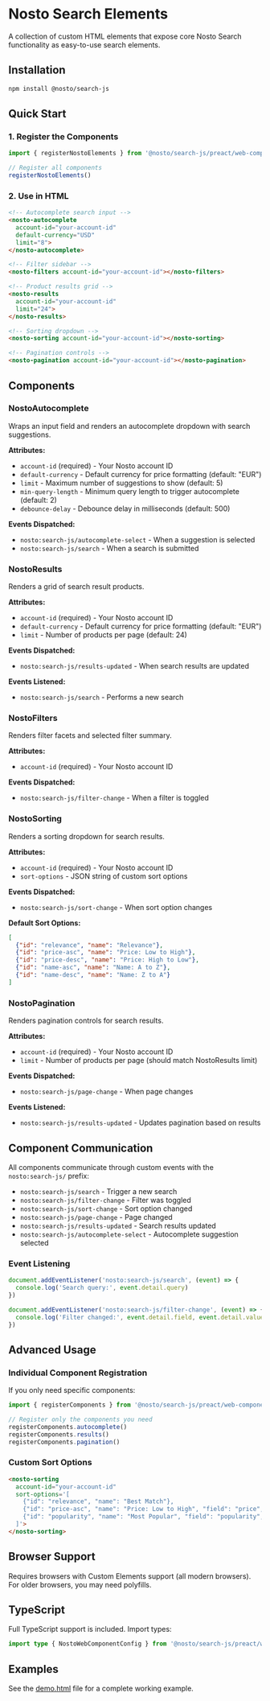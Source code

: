 # Nosto Search Elements

A collection of custom HTML elements that expose core Nosto Search functionality as easy-to-use search elements.

## Installation

```bash
npm install @nosto/search-js
```

## Quick Start

### 1. Register the Components

```javascript
import { registerNostoElements } from '@nosto/search-js/preact/web-components'

// Register all components
registerNostoElements()
```

### 2. Use in HTML

```html
<!-- Autocomplete search input -->
<nosto-autocomplete 
  account-id="your-account-id"
  default-currency="USD"
  limit="8">
</nosto-autocomplete>

<!-- Filter sidebar -->
<nosto-filters account-id="your-account-id"></nosto-filters>

<!-- Product results grid -->
<nosto-results 
  account-id="your-account-id"
  limit="24">
</nosto-results>

<!-- Sorting dropdown -->
<nosto-sorting account-id="your-account-id"></nosto-sorting>

<!-- Pagination controls -->
<nosto-pagination account-id="your-account-id"></nosto-pagination>
```

## Components

### NostoAutocomplete

Wraps an input field and renders an autocomplete dropdown with search suggestions.

**Attributes:**
- `account-id` (required) - Your Nosto account ID
- `default-currency` - Default currency for price formatting (default: "EUR")
- `limit` - Maximum number of suggestions to show (default: 5)
- `min-query-length` - Minimum query length to trigger autocomplete (default: 2)
- `debounce-delay` - Debounce delay in milliseconds (default: 500)

**Events Dispatched:**
- `nosto:search-js/autocomplete-select` - When a suggestion is selected
- `nosto:search-js/search` - When a search is submitted

### NostoResults

Renders a grid of search result products.

**Attributes:**
- `account-id` (required) - Your Nosto account ID
- `default-currency` - Default currency for price formatting (default: "EUR")
- `limit` - Number of products per page (default: 24)

**Events Dispatched:**
- `nosto:search-js/results-updated` - When search results are updated

**Events Listened:**
- `nosto:search-js/search` - Performs a new search

### NostoFilters

Renders filter facets and selected filter summary.

**Attributes:**
- `account-id` (required) - Your Nosto account ID

**Events Dispatched:**
- `nosto:search-js/filter-change` - When a filter is toggled

### NostoSorting

Renders a sorting dropdown for search results.

**Attributes:**
- `account-id` (required) - Your Nosto account ID
- `sort-options` - JSON string of custom sort options

**Events Dispatched:**
- `nosto:search-js/sort-change` - When sort option changes

**Default Sort Options:**
```json
[
  {"id": "relevance", "name": "Relevance"},
  {"id": "price-asc", "name": "Price: Low to High"},
  {"id": "price-desc", "name": "Price: High to Low"},
  {"id": "name-asc", "name": "Name: A to Z"},
  {"id": "name-desc", "name": "Name: Z to A"}
]
```

### NostoPagination

Renders pagination controls for search results.

**Attributes:**
- `account-id` (required) - Your Nosto account ID
- `limit` - Number of products per page (should match NostoResults limit)

**Events Dispatched:**
- `nosto:search-js/page-change` - When page changes

**Events Listened:**
- `nosto:search-js/results-updated` - Updates pagination based on results

## Component Communication

All components communicate through custom events with the `nosto:search-js/` prefix:

- `nosto:search-js/search` - Trigger a new search
- `nosto:search-js/filter-change` - Filter was toggled
- `nosto:search-js/sort-change` - Sort option changed
- `nosto:search-js/page-change` - Page changed
- `nosto:search-js/results-updated` - Search results updated
- `nosto:search-js/autocomplete-select` - Autocomplete suggestion selected

### Event Listening

```javascript
document.addEventListener('nosto:search-js/search', (event) => {
  console.log('Search query:', event.detail.query)
})

document.addEventListener('nosto:search-js/filter-change', (event) => {
  console.log('Filter changed:', event.detail.field, event.detail.value, event.detail.active)
})
```

## Advanced Usage

### Individual Component Registration

If you only need specific components:

```javascript
import { registerComponents } from '@nosto/search-js/preact/web-components'

// Register only the components you need
registerComponents.autocomplete()
registerComponents.results()
registerComponents.pagination()
```

### Custom Sort Options

```html
<nosto-sorting 
  account-id="your-account-id"
  sort-options='[
    {"id": "relevance", "name": "Best Match"},
    {"id": "price-asc", "name": "Price: Low to High", "field": "price", "order": "asc"},
    {"id": "popularity", "name": "Most Popular", "field": "popularity", "order": "desc"}
  ]'>
</nosto-sorting>
```

## Browser Support

Requires browsers with Custom Elements support (all modern browsers). For older browsers, you may need polyfills.

## TypeScript

Full TypeScript support is included. Import types:

```typescript
import type { NostoWebComponentConfig } from '@nosto/search-js/preact/web-components'
```

## Examples

See the [demo.html](./demo.html) file for a complete working example.